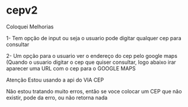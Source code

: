 # cepv2

Coloquei Melhorias

1- Tem opção de input ou seja o usuario pode digitar qualquer cep para consultar

2- Um opção para o usuario ver o endereço do cep pelo google maps (Quando o usuario digitar o cep que quiser consultar, logo abaixo irar aparecer uma URL com o cep para o GOOGLE MAPS

Atenção Estou usando a api do VIA CEP

Não estou tratando muito erros, então se voce colocar um CEP que não existir, pode da erro, ou não retorna nada

